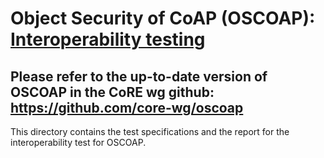 # Object Security of CoAP (OSCOAP): [Interoperability testing](https://ericssonresearch.github.io/OSCOAP/)

## Please refer to the up-to-date version of OSCOAP in the CoRE wg github: https://github.com/core-wg/oscoap

This directory contains the test specifications and the report for the interoperability test for OSCOAP.
